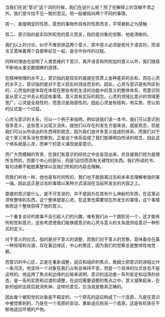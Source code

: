 <p data-pid="kngzD0iF">当我们在说“意识”这个词的时候，我们在说什么呢？除了在解释上的含糊不清之外，我们至今找不见一致的意见。他一般被指向两个不同的事情，</p><p data-pid="iGEncO6z">其一、直接明显的性质，感觉的事物所具有的性质而言，平常被称之为感触</p><p data-pid="ZeBsyDkL">其二、意识指的是实际所知觉的意义而言，指的是对象的觉察，他是清晰的。</p><p data-pid="pDwW9_XG">我们以上的讨论，似乎不难安排这两个意义，其中意义必须是依托于语言的，而语言又意味着两个自我牵扯在一起，是合作协作的过程。</p><p data-pid="w-EGXy8Y">同样的理由也说明了人类思维的下意识，离开语言和所附加的意义以外，我们继续不断地从事无数细微的选择。</p><p data-pid="byJ1mb0P">在精神物理的水平上，意识指的是现实的直接在性质上各种差异的总和，而在心灵的水平上，意识指的是对于意义现实的领会而言的。因此，心灵与意识是有所区别的，心灵指的是体现在体现在那些有机生活的功能中的意义的整体体系，而意识则是从意义之中去认知这些事情，意义具有实际的观念。心灵的领域比意识的领域更宽广，心灵是全局性的，而意识是局部性的。因此心灵是有结构，有实质，而认知的仪式是一个过程。</p><p data-pid="x5l6eY3p">心灵与意识的关系，可以一个例子来指明，例如说我们读一本书，我们可以意识到很多意义，这些意义出现又消失，就他们以存在的发生方面来说，就是观念，但是我们可以从所读出的东西得到观念，因为我们由许多意义组成的体系，而我们对于这个意义体系没有觉察到，正是这个体系促成了我们能够明白所读的观念，因此这个体系就是心灵，而单个的意义涌现就是意识。</p><p data-pid="5LjxgzI5">而广大而模糊的背景，在我们有意识的经验之中会呈现出来，并且被我们视为是理所当然的，而那个中心的部分，则是1迫切而具有关键性的东西。我们所读的书，每句话都不能脱离整体以及我们所知的内容去理解。</p><p data-pid="nQsbajFU">而我们听戏一样，他也是有时间性的，我们也不能脱离过去和未来去理解单独的某一端。因此这正是过去的事情以某种方式浸润在当前所发生的内容之上。</p><p data-pid="6uDMXwdh">直接的意识是什么，是不可言说的，并不是因为在其有什么神秘的东西，在这里必须有整体的东西，这个整体就是心灵，在这里也需要现在所发生的事情，这个事情依照这个整体获得了他的意义。</p><p data-pid="xo7iL9_u">一个重复谈论的故事不会引起人们的兴趣，唯有我们从一个跳到另一个，这才能有所知觉和意识，这些考虑使我们能够就意识和心灵与意义的关系提供给意识一种形式的定义。</p><p data-pid="cNYvDd2V">对于意义的仪式，指的是对于意义的调整，而我们对于意义的觉察，意味着存在着一种视域和光谱，存在着边缘区，中心的焦区，因为我们的觉察总是整体性地觉察。</p><p data-pid="aTkei-sv">而意识的中心区，正是在重新调整，适应和组织的焦点，詹姆士把意识的进程比作一条河流，他坚持一个对象在我们占有会保持不变，但是一个具体的仪式状态不是这样的。他运用了焦点和边缘的比喻来说明，意识的运动是一系列安定和动荡的状态，是一系列实质和过渡的调整，在迫切需要调整的焦点之中，意义凝聚起来，在新的组织出现后就消失掉，这样的意见，应当说是极其正确的。</p><p data-pid="g82O4SNs">因此每个被知觉的对象是不稳定的，一个原先的适应构成了一个高原，凡是在意识中被觉察到的，乃是在一个高原的变动，重新适应到另一个高原。这是有机体在不断地适应环境的产物。</p><p></p><p></p>